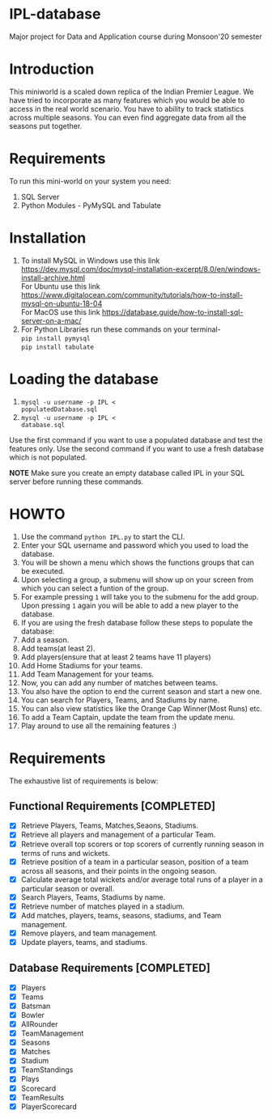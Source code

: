 # IPL-database

Major project for Data and Application course during Monsoon'20 semester

# Introduction

This miniworld is a scaled down replica of the Indian Premier League. We have tried to incorporate as many features which you would be able to access in the real world scenario. You have to ability to track statistics across multiple seasons. You can even find aggregate data from all the seasons put together. 

# Requirements

To run this mini-world on your system you need:
1. SQL Server
2. Python Modules - PyMySQL and Tabulate

# Installation

1. To install MySQL in Windows use this link <https://dev.mysql.com/doc/mysql-installation-excerpt/8.0/en/windows-install-archive.html>   
    For Ubuntu use this link <https://www.digitalocean.com/community/tutorials/how-to-install-mysql-on-ubuntu-18-04>   
    For MacOS use this link <https://database.guide/how-to-install-sql-server-on-a-mac/>
2. For Python Libraries run these commands on your terminal-    
   `pip install pymysql`     
   `pip install tabulate`

# Loading the database

1. <code>mysql -u <em>username</em> -p IPL < populatedDatabase.sql</code>
2. <code>mysql -u <em>username</em> -p IPL < database.sql</code>

Use the first command if you want to use a populated database and test the features only. 
Use the second command if you want to use a fresh database which is not populated. 

**NOTE** Make sure you create an empty database called IPL in your SQL server before running these commands.

# HOWTO

1. Use the command `python IPL.py` to start the CLI.
2. Enter your SQL username and password which you used to load the database. 
3. You will be shown a menu which shows the functions groups that can be executed.
4. Upon selecting a group, a submenu will show up on your screen from which you can select a funtion of the group.
5. For example pressing `1` will take you to the submenu for the add group. Upon pressing `1` again you will be able to add a new player to the database.
6. If you are using the fresh database follow these steps to populate the database:
  1. Add a season.
  2. Add teams(at least 2).
  3. Add players(ensure that at least 2 teams have 11 players)
  4. Add Home Stadiums for your teams. 
  5. Add Team Management for your teams.
  6. Now, you can add any number of matches between teams.
7. You also have the option to end the current season and start a new one. 
8. You can search for Players, Teams, and Stadiums by name.
9. You can also view statistics like the Orange Cap Winner(Most Runs) etc.
10. To add a Team Captain, update the team from the update menu. 
11. Play around to use all the remaining features :)

# Requirements

The exhaustive list of requirements is below:

## Functional Requirements [COMPLETED]
- [x] Retrieve Players, Teams, Matches,Seaons, Stadiums.
- [x] Retrieve all players and management of a particular Team.
- [x] Retrieve overall top scorers or top scorers of currently running season in terms of runs and wickets.
- [x] Retrieve position of a team in a particular season, position of a team across all seasons, and their points in the ongoing season.
- [x] Calculate average total wickets and/or average total runs of a player in a particular season or overall.
- [x] Search Players, Teams, Stadiums by name.
- [x] Retrieve number of matches played in a stadium.
- [x] Add matches, players, teams, seasons, stadiums, and Team management.
- [x] Remove players, and team management.
- [x] Update players, teams, and stadiums.

## Database Requirements [COMPLETED]
- [x] Players <br>
- [x] Teams <br>
- [x] Batsman<br>
- [x] Bowler<br>
- [x] AllRounder<br>
- [x] TeamManagement<br>
- [x] Seasons<br>
- [x] Matches<br>
- [x] Stadium<br>
- [x] TeamStandings<br>
- [x] Plays<br>
- [x] Scorecard<br>
- [x] TeamResults<br>
- [x] PlayerScorecard<br>
